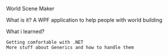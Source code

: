 World Scene Maker

What is it?
    A WPF application to help people with world building

What i learned?

    Getting comfortable with .NET
    More stuff about Generics and how to handle them
    

